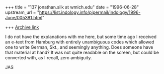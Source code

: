 +++
title = "137 jonathan.silk at wmich.edu"
date = "1996-06-28"
upstream_url = "https://list.indology.info/pipermail/indology/1996-June/005381.html"

+++
[Archive link](https://list.indology.info/pipermail/indology/1996-June/005381.html)

I do not have the explanations with me here, but some time ago I received an
e-text from Hamburg with entirely unambiguous codes which allowed one to
write German, Skt., and seemingly anything.  Does someone have that material
at hand?  It was not quite readable on the screen, but could be converted
with, as I recall, zero ambiguity.

JAS




